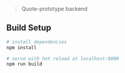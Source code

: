 
> Quote-prototype backend

## Build Setup

``` bash
# install dependencies
npm install

# serve with hot reload at localhost:8000
npm run build

```
